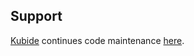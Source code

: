 ## Support

[Kubide](https://kubide.io/) continues code maintenance [here](https://gitlab.com/kubide-rocks/mongoose-slug-generator).
